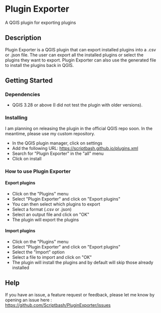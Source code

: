 # Plugin Exporter
A QGIS plugin for exporting plugins

## Description

Plugin Exporter is a QGIS plugin that can export installed plugins into a .csv or .json file. The user can export all the installed plugins or select the plugins they want to export.
Plugin Exporter can also use the generated file to install the plugins back in QGIS.

## Getting Started

### Dependencies

* QGIS 3.28 or above (I did not test the plugin with older versions).

### Installing
I am planning on releasing the plugin in the official QGIS repo soon. In the meantime, please use my custom repository.
* In the QGIS plugin manager, click on settings
* Add the following URL: https://scriptbash.github.io/plugins.xml
* Search for "Plugin Exporter" in the "all" menu
* Click on install

### How to use Plugin Exporter
#### Export plugins
* Click on the "Plugins" menu
* Select "Plugin Exporter" and click on "Export plugins"
* You can then select which plugins to export
* Select a format (.csv or .json)
* Select an output file and click on "OK"
* The plugin will export the plugins

#### Import plugins
* Click on the "Plugins" menu
* Select "Plugin Exporter" and click on "Export plugins"
* Select the "Import" option
* Select a file to import and click on "OK"
* The plugin will install the plugins and by default will skip those already installed

## Help

If you have an issue, a feature request or feedback, please let me know by opening an issue here : https://github.com/Scriptbash/PluginExporter/issues
